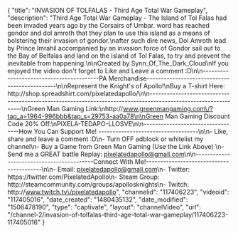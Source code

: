{
    "title": "INVASION OF TOLFALAS - Third Age Total War Gameplay",
    "description": "Third Age Total War Gameplay - The Island of Tol Falas had been invaded years ago by the Corsairs of Umbar. word has reached gondor and dol amroth that they plan to use this island as a means of bolstering their invasion of gondor.\nafter such dire news, Dol Amroth lead by Prince Imrahil accompanied by an invasion force of Gondor sail out to the Bay of Belfalas and land on the Island of Tol Falas, to try and prevent the inevitable from happening.\n\nCreated by Synn_Of_The_Dark_Cloud\nIf you enjoyed the video don't forget to Like and Leave a comment :D\n\n-----------------------------------------PA Merchandise----------------------------------------------\n\nRepresent the Knight's of Apollo!\nBuy a T-shirt Here: http:\/\/shop.spreadshirt.com\/pixelatedapollo\/\n\n---------------------------------------------------------------------------------------------------------------\nGreen Man Gaming Link:\nhttp:\/\/www.greenmangaming.com\/?tap_a=1964-996bbb&tap_s=29753-aa0a78\n\nGreen Man Gaming Discount Code 20% Off:\nPIXELA-TEDAPO-LLOSVE\n\n----------------------------------How You Can Support Me! -----------------------------------\n\n- Like, share and leave a comment :D\n- Turn OFF adblock or whitelist my channel\n- Buy a Game from Green Man Gaming (Use the Link Above) \n- Send me a GREAT battle Replay: pixelatedapollo@gmail.com\n\n------------------------------------------Connect With Me!-----------------------------------------\n\n- Email: pixelatedapollo@gmail.com\n- Twitter: https:\/\/twitter.com\/PixelatedApollo\n- Steam Group:  http:\/\/steamcommunity.com\/groups\/apollosknights\n- Twitch: http:\/\/www.twitch.tv\/pixelatedapollo",
    "channelid": "117406223",
    "videoid": "117405016",
    "date_created": "1480435132",
    "date_modified": "1506478190",
    "type": "captivate",
    "layout": "channelVideo",
    "url": "\/channel-2\/invasion-of-tolfalas-third-age-total-war-gameplay\/117406223-117405016"
}